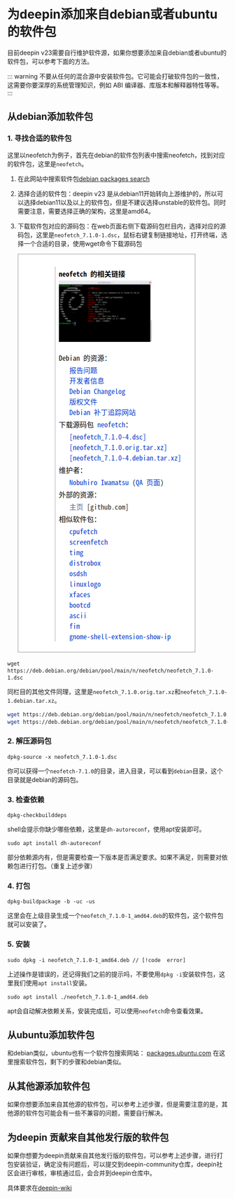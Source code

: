 # 为deepin添加来自debian或者ubuntu的软件包

目前deepin v23需要自行维护软件源，如果你想要添加来自debian或者ubuntu的软件包，可以参考下面的方法。

::: warning
不要从任何的混合源中安装软件包。它可能会打破软件包的一致性，这需要你要深厚的系统管理知识，例如 ABI 编译器、库版本和解释器特性等等。
:::

## 从debian添加软件包

### 1. 寻找合适的软件包

这里以neofetch为例子，首先在debian的软件包列表中搜索neofetch，找到对应的软件包，这里是`neofetch`。

1. 在此网站中搜索软件包[debian packages search](https://packages.debian.org/index)

2. 选择合适的软件包：deepin v23 是从debian11开始转向上游维护的，所以可以选择debian11以及以上的软件包，但是不建议选择unstable的软件包。同时需要注意，需要选择正确的架构，这里是amd64。

3. 下载软件包对应的源码包：在web页面右侧下载源码包栏目内，选择对应的源码包，这里是`neofetch_7.1.0-1.dsc`，鼠标右键复制链接地址，打开终端，选择一个合适的目录，使用wget命令下载源码包

    ![image-20230217101546660](./image-20230217101546660.png)

```shell
wget https://deb.debian.org/debian/pool/main/n/neofetch/neofetch_7.1.0-1.dsc
```

 同栏目的其他文件同理，这里是`neofetch_7.1.0.orig.tar.xz`和`neofetch_7.1.0-1.debian.tar.xz`。

```bash
wget https://deb.debian.org/debian/pool/main/n/neofetch/neofetch_7.1.0.orig.tar.xz
wget https://deb.debian.org/debian/pool/main/n/neofetch/neofetch_7.1.0-1.debian.tar.xz
```

### 2. 解压源码包

```shell
dpkg-source -x neofetch_7.1.0-1.dsc
```
你可以获得一个`neofetch-7.1.0`的目录，进入目录，可以看到`debian`目录，这个目录就是debian的源码包。

### 3. 检查依赖

```shell
dpkg-checkbuilddeps
```
shell会提示你缺少哪些依赖，这里是`dh-autoreconf`，使用apt安装即可。

```shell
sudo apt install dh-autoreconf
```
部分依赖源内有，但是需要检查一下版本是否满足要求。如果不满足，则需要对依赖包进行打包。（重复上述步骤）

### 4. 打包

```shell
dpkg-buildpackage -b -uc -us
```
这里会在上级目录生成一个`neofetch_7.1.0-1_amd64.deb`的软件包，这个软件包就可以安装了。

### 5. 安装

```shell
sudo dpkg -i neofetch_7.1.0-1_amd64.deb // [!code  error]
```
上述操作是错误的，还记得我们之前的提示吗，不要使用`dpkg -i`安装软件包，这里我们使用`apt install`安装。

```shell
sudo apt install ./neofetch_7.1.0-1_amd64.deb
```
apt会自动解决依赖关系，安装完成后，可以使用`neofetch`命令查看效果。

## 从ubuntu添加软件包

和debian类似，ubuntu也有一个软件包搜索网站：
[packages.ubuntu.com](https://packages.ubuntu.com/)
在这里搜索软件包，剩下的步骤和debian类似。

## 从其他源添加软件包

如果你想要添加来自其他源的软件包，可以参考上述步骤，但是需要注意的是，其他源的软件包可能会有一些不兼容的问题，需要自行解决。

## 为deepin 贡献来自其他发行版的软件包

如果你想要为deepin贡献来自其他发行版的软件包，可以参考上述步骤，进行打包安装验证，确定没有问题后，可以提交到deepin-community仓库，deepin社区会进行审核，审核通过后，会合并到deepin仓库中。

具体要求在[deepin-wiki](https://wiki.deepin.org/zh/01_deepin%E9%85%8D%E5%A5%97%E7%94%9F%E6%80%81/01_deepin%E5%85%A5%E9%97%A8/02_%E5%BC%80%E5%8F%91%E7%9B%B8%E5%85%B3/02_%E8%B4%A1%E7%8C%AE%E6%8C%87%E5%8D%97/deepin-community%E5%8D%8F%E4%BD%9C%E6%B5%81%E7%A8%8B)
